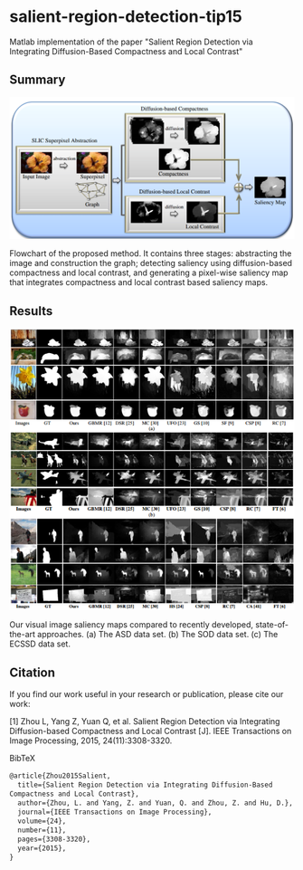 # salient-region-detection-tip15

Matlab implementation of the paper "Salient Region Detection via Integrating Diffusion-Based Compactness and Local Contrast"


## Summary
![overview](./Fig/Fig3.png)

Flowchart of the proposed method. It contains three stages: abstracting the image and construction the graph; detecting saliency using diffusion-based compactness and local contrast, and generating a pixel-wise saliency map that integrates compactness and local contrast based saliency maps.

## Results
![Results](./Fig/Fig10.png)

Our visual image saliency maps compared to recently developed, state-of-the-art approaches. (a) The ASD data set. (b) The SOD data set. (c) The ECSSD data set.

## Citation

If you find our work useful in your research or publication, please cite our work:

[1] Zhou L, Yang Z, Yuan Q, et al. Salient Region Detection via Integrating Diffusion-based Compactness and Local Contrast [J]. IEEE Transactions on Image Processing, 2015, 24(11):3308-3320. 

BibTeX
```
@article{Zhou2015Salient,
  title={Salient Region Detection via Integrating Diffusion-Based Compactness and Local Contrast},
  author={Zhou, L. and Yang, Z. and Yuan, Q. and Zhou, Z. and Hu, D.},
  journal={IEEE Transactions on Image Processing},
  volume={24},
  number={11},
  pages={3308-3320},
  year={2015},
}
```
